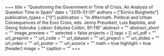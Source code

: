 +++
title = "Questioning the Government in Time of Crisis. An Analysis of Question Time in Spain"
date = "2015-01-01"
authors = ["Enrico Borghetto"]
publication_types = ["0"]
publication = "In Aftermath. Political and Urban Consequences of the Euro Crisis, eds. Jenny Preunkert, Luis Baptista, and Georg Vobruba. Lisbon: Edições Colibri, 91–116"
abstract = ""
abstract_short = ""
image_preview = ""
selected = false
projects = []
tags = []
url_pdf = ""
url_preprint = ""
url_code = ""
url_dataset = ""
url_project = ""
url_slides = ""
url_video = ""
url_poster = ""
url_source = ""
math = true
highlight = true
[header]
image = ""
caption = ""
+++
